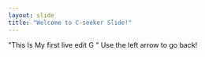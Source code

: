 ```yaml
---
layout: slide
title: "Welcome to C-seeker Slide!"
---
```

"This Is My first live edit G "
Use the left arrow to go back!